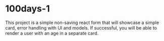# 100days-1
This project is a simple non-saving react form that will showcase a simple card, error handling with UI and models. If successful, you will be able to render a user with an age in a separate card. 